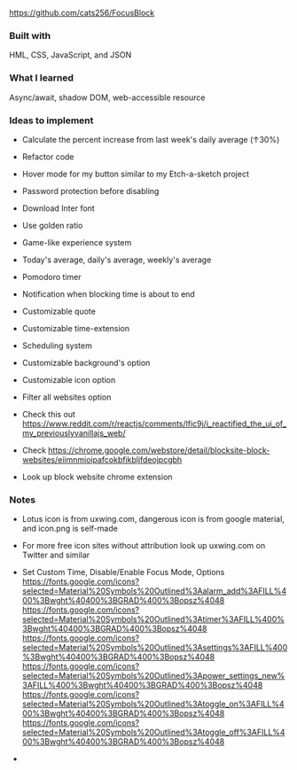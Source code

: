 https://github.com/cats256/FocusBlock

### Built with

HML, CSS, JavaScript, and JSON

### What I learned

Async/await, shadow DOM, web-accessible resource

### Ideas to implement

- Calculate the percent increase from last week's daily average (↑30%)

- Refactor code
  
- Hover mode for my button similar to my Etch-a-sketch project

- Password protection before disabling

- Download Inter font

- Use golden ratio

- Game-like experience system

- Today's average, daily's average, weekly's average

- Pomodoro timer

- Notification when blocking time is about to end

- Customizable quote

- Customizable time-extension

- Scheduling system

- Customizable background's option

- Customizable icon option

- Filter all websites option

- Check this out https://www.reddit.com/r/reactjs/comments/lfic9j/i_reactified_the_ui_of_my_previouslyvanillajs_web/

- Check https://chrome.google.com/webstore/detail/blocksite-block-websites/eiimnmioipafcokbfikbljfdeojpcgbh

- Look up block website chrome extension

### Notes

- Lotus icon is from uxwing.com, dangerous icon is from google material, and icon.png is self-made

- For more free icon sites without attribution look up uxwing.com on Twitter and similar

- Set Custom Time, Disable/Enable Focus Mode, Options
  https://fonts.google.com/icons?selected=Material%20Symbols%20Outlined%3Aalarm_add%3AFILL%400%3Bwght%40400%3BGRAD%400%3Bopsz%4048
  https://fonts.google.com/icons?selected=Material%20Symbols%20Outlined%3Atimer%3AFILL%400%3Bwght%40400%3BGRAD%400%3Bopsz%4048
  https://fonts.google.com/icons?selected=Material%20Symbols%20Outlined%3Asettings%3AFILL%400%3Bwght%40400%3BGRAD%400%3Bopsz%4048
  https://fonts.google.com/icons?selected=Material%20Symbols%20Outlined%3Apower_settings_new%3AFILL%400%3Bwght%40400%3BGRAD%400%3Bopsz%4048
  https://fonts.google.com/icons?selected=Material%20Symbols%20Outlined%3Atoggle_on%3AFILL%400%3Bwght%40400%3BGRAD%400%3Bopsz%4048
  https://fonts.google.com/icons?selected=Material%20Symbols%20Outlined%3Atoggle_off%3AFILL%400%3Bwght%40400%3BGRAD%400%3Bopsz%4048

-
